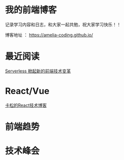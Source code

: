 # 我的前端博客

记录学习内容和日志，和大家一起共勉，祝大家学习快乐！！

博客地址 ： https://amelia-coding.github.io/


# 最近阅读

[Serverless 掀起新的前端技术变革](https://github.com/nodejh/nodejh.github.io/issues/49)


# React/Vue

[卡松的React技术博客](https://react.iamkasong.com/)


# 前端趋势


# 技术峰会
